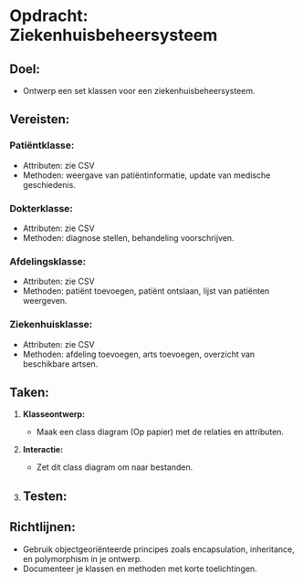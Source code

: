 # Opdracht: Ziekenhuisbeheersysteem

## Doel:
- Ontwerp een set klassen voor een ziekenhuisbeheersysteem.

## Vereisten:

### Patiëntklasse:
   - Attributen: zie CSV
   - Methoden: weergave van patiëntinformatie, update van medische geschiedenis.

### Dokterklasse:
   - Attributen: zie CSV
   - Methoden: diagnose stellen, behandeling voorschrijven.

### Afdelingsklasse:
   - Attributen: zie CSV
   - Methoden: patiënt toevoegen, patiënt ontslaan, lijst van patiënten weergeven.

### Ziekenhuisklasse:
   - Attributen: zie CSV
   - Methoden: afdeling toevoegen, arts toevoegen, overzicht van beschikbare artsen.

## Taken:

1. **Klasseontwerp:**
   - Maak een class diagram (Op papier) met de relaties en attributen.

2. **Interactie:**
   - Zet dit class diagram om naar bestanden.

3. **Testen:**
   - 

## Richtlijnen:
- Gebruik objectgeoriënteerde principes zoals encapsulation, inheritance, en polymorphism in je ontwerp.
- Documenteer je klassen en methoden met korte toelichtingen.
